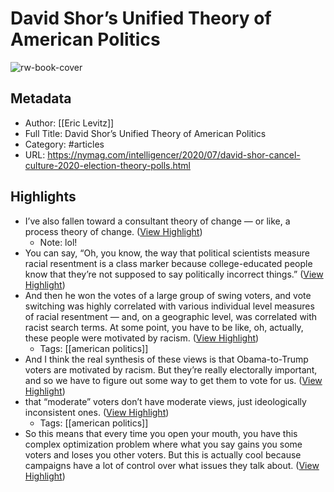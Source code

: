 # David Shor’s Unified Theory of American Politics

![rw-book-cover](https://pyxis.nymag.com/v1/imgs/715/5b2/629d4e3d603b03da16e28fabdec483486d-white-house-protest-bw.1x.rsocial.w1200.jpg)

## Metadata
- Author: [[Eric Levitz]]
- Full Title: David Shor’s Unified Theory of American Politics
- Category: #articles
- URL: https://nymag.com/intelligencer/2020/07/david-shor-cancel-culture-2020-election-theory-polls.html

## Highlights
- I’ve also fallen toward a consultant theory of change — or like, a process theory of change. ([View Highlight](https://read.readwise.io/read/01h5vdydhxy29hv398wj0rmq7h))
    - Note: lol!
- You can say, “Oh, you know, the way that political scientists measure racial resentment is a class marker because college-educated people know that they’re not supposed to say politically incorrect things.” ([View Highlight](https://read.readwise.io/read/01h5ve35h86e8k4xav6jd74p6s))
- And then he won the votes of a large group of swing voters, and vote switching was highly correlated with various individual level measures of racial resentment — and, on a geographic level, was correlated with racist search terms. At some point, you have to be like, oh, actually, these people were motivated by racism. ([View Highlight](https://read.readwise.io/read/01h5ve2wasaxa8rp58efyeaarr))
    - Tags: [[american politics]] 
- And I think the real synthesis of these views is that Obama-to-Trump voters are motivated by racism. But they’re really electorally important, and so we have to figure out some way to get them to vote for us. ([View Highlight](https://read.readwise.io/read/01h5ve48nqk22ctdnz5az7x3ew))
- that “moderate” voters don’t have moderate views, just ideologically inconsistent ones. ([View Highlight](https://read.readwise.io/read/01h5ve660dfcbc7yfjr7z2rm6a))
    - Tags: [[american politics]] 
- So this means that every time you open your mouth, you have this complex optimization problem where what you say gains you some voters and loses you other voters. But this is actually cool because campaigns have a lot of control over what issues they talk about. ([View Highlight](https://read.readwise.io/read/01h5ve9ap3kgz5ps070n4m9qjt))
